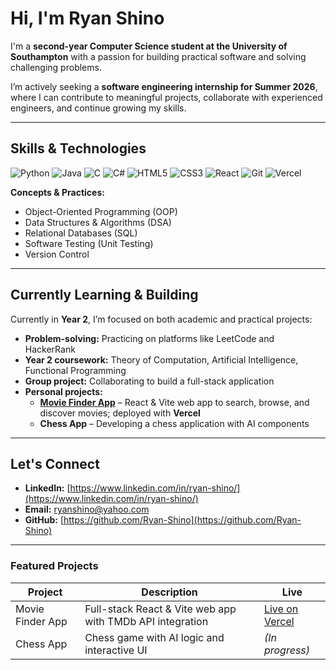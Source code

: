 # Hi, I'm Ryan Shino

I'm a **second-year Computer Science student at the University of Southampton** with a passion for building practical software and solving challenging problems.  

I’m actively seeking a **software engineering internship for Summer 2026**, where I can contribute to meaningful projects, collaborate with experienced engineers, and continue growing my skills.

---

## Skills & Technologies

![Python](https://img.shields.io/badge/Python-3776AB?style=for-the-badge&logo=python&logoColor=white)
![Java](https://img.shields.io/badge/Java-007396?style=for-the-badge&logo=java&logoColor=white)
![C](https://img.shields.io/badge/C-00599C?style=for-the-badge&logo=c&logoColor=white)
![C#](https://img.shields.io/badge/C%23-239120?style=for-the-badge&logo=c-sharp&logoColor=white)
![HTML5](https://img.shields.io/badge/HTML5-E34F26?style=for-the-badge&logo=html5&logoColor=white)
![CSS3](https://img.shields.io/badge/CSS3-1572B6?style=for-the-badge&logo=css3&logoColor=white)
![React](https://img.shields.io/badge/React-20232A?style=for-the-badge&logo=react&logoColor=61DAFB)
![Git](https://img.shields.io/badge/Git-F05032?style=for-the-badge&logo=git&logoColor=white)
![Vercel](https://img.shields.io/badge/Vercel-000000?style=for-the-badge&logo=vercel&logoColor=white)

**Concepts & Practices:** 
- Object-Oriented Programming (OOP)
- Data Structures & Algorithms (DSA)
- Relational Databases (SQL)
- Software Testing (Unit Testing)
- Version Control  

---

## Currently Learning & Building

Currently in **Year 2**, I’m focused on both academic and practical projects:

- **Problem-solving:** Practicing on platforms like LeetCode and HackerRank  
- **Year 2 coursework:** Theory of Computation, Artificial Intelligence, Functional Programming  
- **Group project:** Collaborating to build a full-stack application  
- **Personal projects:**  
  - **[Movie Finder App](https://findflixapp-ryan-shino.vercel.app)** – React & Vite web app to search, browse, and discover movies; deployed with **Vercel**  
  - **Chess App** – Developing a chess application with AI components  

---

## Let's Connect

- **LinkedIn:** [https://www.linkedin.com/in/ryan-shino/](https://www.linkedin.com/in/ryan-shino/)  
- **Email:** ryanshino@yahoo.com  
- **GitHub:** [https://github.com/Ryan-Shino](https://github.com/Ryan-Shino)

---

### Featured Projects

| Project | Description | Live |
|---------|-------------|------|
| Movie Finder App | Full-stack React & Vite web app with TMDb API integration | [Live on Vercel](https://findflixapp-ryan-shino.vercel.app) |
| Chess App | Chess game with AI logic and interactive UI | *(In progress)* |
